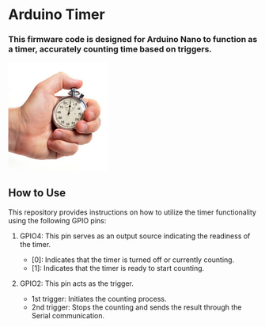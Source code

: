# Arduino Timer
### This firmware code is designed for Arduino Nano to function as a timer, accurately counting time based on triggers.
<img src="/img/timer.jpeg" width="200">

## How to Use

This repository provides instructions on how to utilize the timer functionality using the following GPIO pins:

1. GPIO4: This pin serves as an output source indicating the readiness of the timer.

   - [0]: Indicates that the timer is turned off or currently counting.
   - [1]: Indicates that the timer is ready to start counting.

2. GPIO2: This pin acts as the trigger.

   - 1st trigger: Initiates the counting process.
   - 2nd trigger: Stops the counting and sends the result through the Serial communication.
